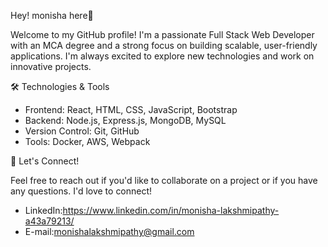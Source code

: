  Hey! monisha here👋

Welcome to my GitHub profile! I'm a passionate Full Stack Web Developer with an MCA degree and a strong focus on building scalable, user-friendly applications. I'm always excited to explore new technologies and work on innovative projects.

🛠 Technologies & Tools

* Frontend: React, HTML, CSS, JavaScript, Bootstrap
* Backend: Node.js, Express.js, MongoDB, MySQL
* Version Control: Git, GitHub
* Tools: Docker, AWS, Webpack

🤝 Let's Connect!

Feel free to reach out if you'd like to collaborate on a project or if you have any questions. I'd love to connect!

* LinkedIn:https://www.linkedin.com/in/monisha-lakshmipathy-a43a79213/
* E-mail:monishalakshmipathy@gmail.com
